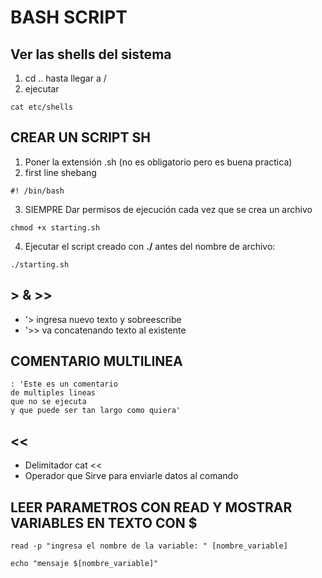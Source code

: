 # BASH SCRIPT

## Ver las shells del sistema

1. cd .. hasta llegar a /
2. ejecutar

```shell
cat etc/shells
```

## CREAR UN SCRIPT SH

1. Poner la extensión .sh (no es obligatorio pero es buena practica)
2. first line shebang

```shell
#! /bin/bash
```

3. SIEMPRE Dar permisos de ejecución cada vez que se crea un archivo

```shell
chmod +x starting.sh
```

4. Ejecutar el script creado con **./** antes del nombre de archivo:

```shell
./starting.sh
```

## > & >>

- '> ingresa nuevo texto y sobreescribe
- '>> va concatenando texto al existente

## COMENTARIO MULTILINEA

```shell
: 'Este es un comentario
de multiples lineas
que no se ejecuta
y que puede ser tan largo como quiera'
```

## <<

- Delimitador cat <<
- Operador que Sirve para enviarle datos al comando

## LEER PARAMETROS CON READ Y MOSTRAR VARIABLES EN TEXTO CON $

```shell
read -p "ingresa el nombre de la variable: " [nombre_variable]

echo "mensaje $[nombre_variable]"
```
